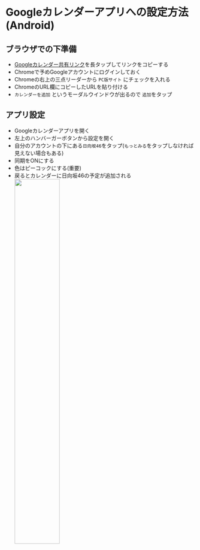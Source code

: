 # Googleカレンダーアプリへの設定方法(Android)

## ブラウザでの下準備
* [Googleカレンダー共有リンク](https://calendar.google.com/calendar/u/0?cid=NTdmMmYyYTc2NmEzNmExOWZhZjQ3ODcwNzExNTA5OTE0ZGM4N2YzNzRmYjAzYzM4MTQwZTIyZTA2ZjdlZDFjNEBncm91cC5jYWxlbmRhci5nb29nbGUuY29t)を長タップしてリンクをコピーする
* Chromeで予めGoogleアカウントにログインしておく
* Chromeの右上の三点リーダーから `PC版サイト` にチェックを入れる
* ChromeのURL欄にコピーしたURLを貼り付ける
* `カレンダーを追加` というモーダルウインドウが出るので `追加`をタップ
## アプリ設定
* Googleカレンダーアプリを開く
* 左上のハンバーガーボタンから設定を開く
* 自分のアカウントの下にある`日向坂46`をタップ(`もっとみる`をタップしなければ見えない場合もある)
* 同期をONにする
* 色はピーコックにする(重要)
* 戻るとカレンダーに日向坂46の予定が追加される  
  <img src="https://github.com/CircleTenThanks/Hinatazaka46Calendar/assets/148776041/5dfc1f93-ee6b-43c7-9785-52c2262f50c0" width="50%" />